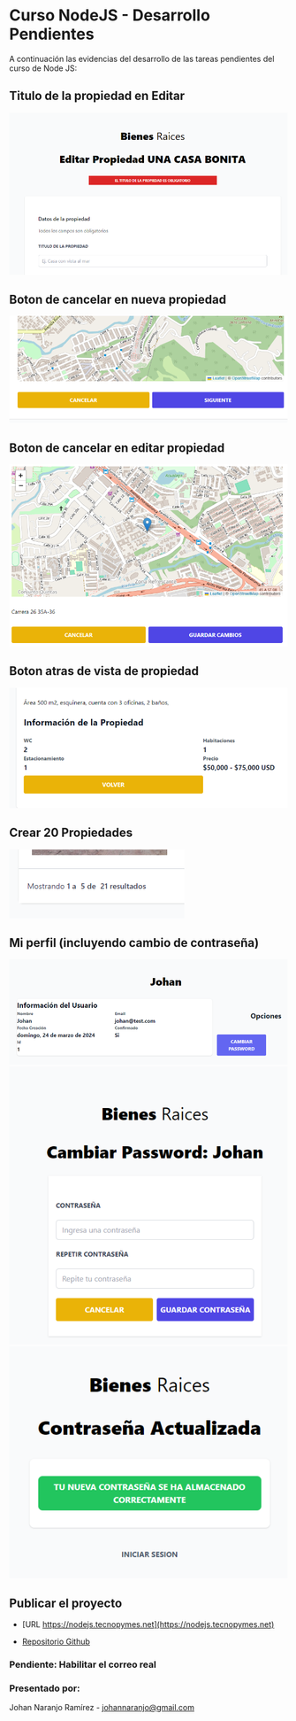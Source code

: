 # Curso NodeJS - Desarrollo Pendientes

A continuación las evidencias del desarrollo de las tareas pendientes del curso de Node JS:

## Titulo de la propiedad en Editar

![Tarea 1](/public/img/tarea1_titulo_editar.png)

## Boton de cancelar en nueva propiedad

![Tarea 2](/public/img/tarea3_boton_cancelar.png)

## Boton de cancelar en editar propiedad

![Tarea 3](/public/img/tarea2_boton_cancelar.png)

## Boton atras de vista de propiedad

![Tarea 4](/public/img/tarea4_boton_volver.png)

## Crear 20 Propiedades

![Tarea 5](/public/img/tarea5_propiedades.png)

## Mi perfil (incluyendo cambio de contraseña)

![Tarea 6](/public/img/tarea6_perfil.png)
![Tarea 7.1](/public/img/tarea7_password.png)
![Tarea 7.2](/public/img/tarea7_password_mensaje.png)

## Publicar el proyecto

- [URL https://nodejs.tecnopymes.net](https://nodejs.tecnopymes.net)

- [Repositorio Github](https://github.com/jnar/inmobiliaria)

### Pendiente: Habilitar el correo real

### Presentado por:

Johan Naranjo Ramírez - johannaranjo@gmail.com
